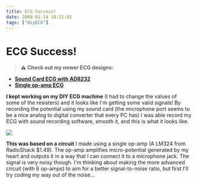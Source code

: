 ```yaml
---
title: ECG Success!
date: 2009-01-14 18:21:02
tags: ["diyECG"]
---
```


# ECG Success!

> **⚠️ Check out my newer ECG designs:** 
* [**Sound Card ECG with AD8232**](https://swharden.com/blog/2019-03-15-sound-card-ecg-with-ad8232/)
* [**Single op-amp ECG**](https://swharden.com/blog/2016-08-08-diy-ecg-with-1-op-amp/)

__I kept working on my DIY ECG machine__ (I had to change the values of some of the resisters) and it looks like I'm getting some valid signals! By recording the potential using my sound card (the microphone port seems to be a nice analog to digital converter that every PC has) I was able record my ECG with sound recording software, smooth it, and this is what it looks like.

<div class="text-center">

[![](gotit_thumb.jpg)](gotit.png)

</div>

__This was based on a circuit__ I made using a single op-amp (A LM324 from RadioShack $1.49). The op-amp amplifies micro-potential generated by my heart and outputs it in a way that I can connect it to a microphone jack. The signal is very noisy though. I'm thinking about making the more advanced circuit (with 6 op-amps) to aim for a better signal-to-noise ratio, but first I'll try coding my way out of the noise...

